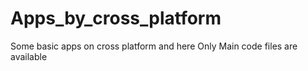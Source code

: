 # Apps_by_cross_platform
Some basic apps on cross platform and here Only Main code files are available
